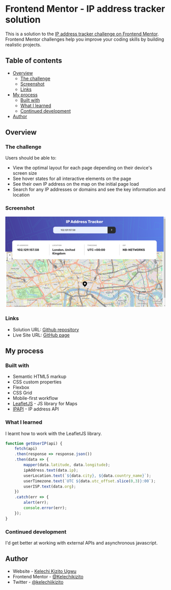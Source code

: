 # Frontend Mentor - IP address tracker solution

This is a solution to the [IP address tracker challenge on Frontend Mentor](https://www.frontendmentor.io/challenges/ip-address-tracker-I8-0yYAH0). Frontend Mentor challenges help you improve your coding skills by building realistic projects. 

## Table of contents

- [Overview](#overview)
  - [The challenge](#the-challenge)
  - [Screenshot](#screenshot)
  - [Links](#links)
- [My process](#my-process)
  - [Built with](#built-with)
  - [What I learned](#what-i-learned)
  - [Continued development](#continued-development)
- [Author](#author)

## Overview

### The challenge

Users should be able to:

- View the optimal layout for each page depending on their device's screen size
- See hover states for all interactive elements on the page
- See their own IP address on the map on the initial page load
- Search for any IP addresses or domains and see the key information and location

### Screenshot

![](./Screenshot.png)


### Links

- Solution URL: [Github repository](https://github.com/Kelechikizito/ip-address-tracker-master)
- Live Site URL: [GitHub page](https://kelechikizito.github.io/ip-address-tracker-master/)

## My process

### Built with

- Semantic HTML5 markup
- CSS custom properties
- Flexbox
- CSS Grid
- Mobile-first workflow
- [LeafletJS](https://leafletjs.com/) - JS library for Maps
- [IPAPI](https://ipapi.co/) - IP address API


### What I learned

I learnt how to work with the LeafletJS library.



```js
function getUserIP(api) {
    fetch(api)
    .then(response => response.json())
    .then(data => {
        mapper(data.latitude, data.longitude);
        ipAddress.text(data.ip);
        userLocation.text(`${data.city}, ${data.country_name}`);
        userTimezone.text(`UTC ${data.utc_offset.slice(0,3)}:00`);
        userISP.text(data.org);
    })
    .catch(err => {
        alert(err);
        console.error(err);
    });
}
```


### Continued development

I'd get better at working with external APIs and asynchronous javascript.


## Author

- Website - [Kelechi Kizito Ugwu](https://github.com/kelechikizito)
- Frontend Mentor - [@Kelechikizito](https://www.frontendmentor.io/profile/Kelechikizito)
- Twitter - [@kelechiikizito](https://www.twitter.com/kelechiikizito)

